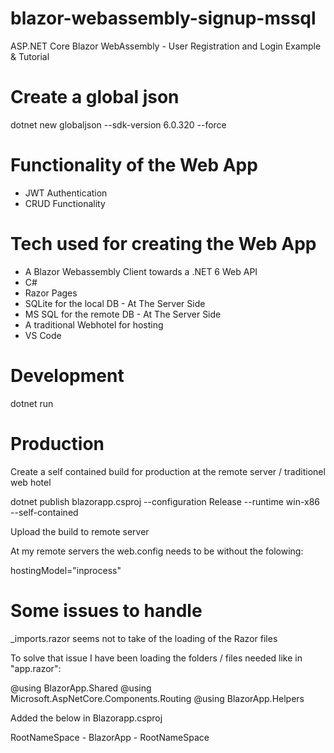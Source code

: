 # blazor-webassembly-signup-mssql

ASP.NET Core Blazor WebAssembly - User Registration and Login Example & Tutorial

# Create a global json

dotnet new globaljson --sdk-version 6.0.320 --force

# Functionality of the Web App

- JWT Authentication 
- CRUD Functionality

# Tech used for creating the Web App

- A Blazor Webassembly Client towards a .NET 6 Web API
- C#
- Razor Pages
- SQLite for the local DB - At The Server Side
- MS SQL for the remote DB - At The Server Side 
- A traditional Webhotel for hosting
- VS Code

# Development

dotnet run

# Production

Create a self contained build for production at the remote server / traditionel web hotel

dotnet publish blazorapp.csproj --configuration Release --runtime win-x86 --self-contained

Upload the build to remote server

At my remote servers the web.config needs to be without the folowing:

hostingModel="inprocess"

# Some issues to handle

_imports.razor seems not to take of the loading of the Razor files

To solve that issue I have been loading the folders / files needed like in "app.razor":

@using BlazorApp.Shared
@using Microsoft.AspNetCore.Components.Routing
@using BlazorApp.Helpers

Added the below in Blazorapp.csproj

RootNameSpace - BlazorApp - RootNameSpace




